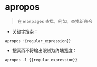 # apropos

> 在 manpages 查找，例如，查找新命令

- 关键字搜索：

`apropos {{regular_expression}}`

- 搜索而不将输出限制为终端宽度：

`apropos -l {{regular_expression}}`

[#]: contributors: ([Datura stramonium L.])